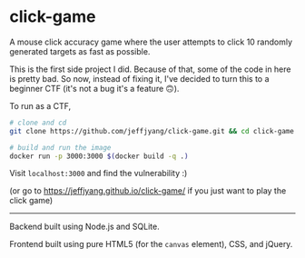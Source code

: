 # click-game

A mouse click accuracy game where the user attempts to click 10 randomly
generated targets as fast as possible.

This is the first side project I did. Because of that, some of the code in here
is pretty bad. So now, instead of fixing it, I've decided to turn this to a
beginner CTF (it's not a bug it's a feature :upside_down_face:).

To run as a CTF,

```bash
# clone and cd
git clone https://github.com/jeffjyang/click-game.git && cd click-game 

# build and run the image
docker run -p 3000:3000 $(docker build -q .)
```

Visit `localhost:3000` and find the vulnerability :) 

(or go to https://jeffjyang.github.io/click-game/ if you just want to play the
click game)

***

Backend built using Node.js and SQLite.

Frontend built using pure HTML5 (for the `canvas` element), CSS, and jQuery.  
